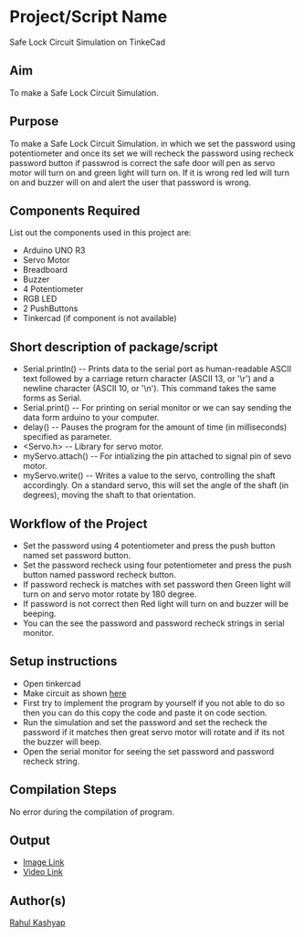 # Project/Script Name

Safe Lock Circuit Simulation on TinkeCad

## Aim

To make a Safe Lock Circuit Simulation. 

## Purpose

To make a Safe Lock Circuit Simulation. in which we set the password using potentiometer and once its set we will recheck the password using recheck password button if passwrod is correct the safe door will pen as servo motor will turn on and green light will turn on. If it is wrong red led will turn on and buzzer will on and alert the user that password is wrong.

## Components Required

List out the components used in this project are:
* Arduino UNO R3
* Servo Motor
* Breadboard
* Buzzer
* 4 Potentiometer
* RGB LED
* 2 PushButtons
* Tinkercad (if component is not available)


## Short description of package/script

* Serial.println() -- Prints data to the serial port as human-readable ASCII text followed by a carriage return character (ASCII 13, or '\r') and a newline character (ASCII 10, or '\n'). This command takes the same forms as Serial.
* Serial.print() -- For printing on serial monitor or we can say sending the data form arduino to your computer.
* delay() -- Pauses the program for the amount of time (in milliseconds) specified as parameter.
* <Servo.h> -- Library for servo motor.
* myServo.attach() -- For intializing the pin attached to signal pin of sevo motor.
* myServo.write() -- Writes a value to the servo, controlling the shaft accordingly. On a standard servo, this will set the angle of the shaft (in degrees), moving the shaft to that orientation.

## Workflow of the Project

* Set the password using 4 potentiometer and press the push button named set password button.
* Set the password recheck using four potentiometer and press the push button named password recheck button.
* If password recheck is matches with set password then Green light will turn on and servo motor rotate by 180 degree.
* If password is not correct then Red light will turn on and buzzer will be beeping.
* You can the see the password and password recheck strings in serial monitor.


## Setup instructions

* Open tinkercad
* Make circuit as shown [here](https://github.com/rk18venom/IoT-Spot/blob/Safe-Lock-Circuit/Arduino/Safe%20Lock%20Cicruit%20Simulation%20on%20TinkerCad/Images/Circuit%20Image.png)
* First try to implement the program by yourself if you not able to do so then you can do this copy the code and paste it on code section.
* Run the simulation and set the password and set the recheck the password if it matches then great servo motor will rotate and if its not the buzzer will beep.
* Open the serial monitor for seeing the set password and password recheck string.

## Compilation Steps

No error during the compilation of program.

## Output

* [Image Link](https://github.com/rk18venom/IoT-Spot/blob/Safe-Lock-Circuit/Arduino/Safe%20Lock%20Cicruit%20Simulation%20on%20TinkerCad/Images/Circuit%20Image.png)
* [Video Link](https://github.com/rk18venom/IoT-Spot/tree/Safe-Lock-Circuit/Arduino/Safe%20Lock%20Cicruit%20Simulation%20on%20TinkerCad/Videos)


## Author(s)

[Rahul Kashyap](https://github.com/rk18venom)
